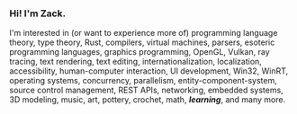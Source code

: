 ### Hi! I'm Zack.

I'm interested in (or want to experience more of) programming language theory,
type theory, Rust, compilers, virtual machines, parsers, esoteric programming
languages, graphics programming, OpenGL, Vulkan, ray tracing, text rendering,
text editing, internationalization, localization, accessibility, human-computer
interaction, UI development, Win32, WinRT, operating systems, concurrency,
parallelism, entity-component-system, source control management, REST APIs,
networking, embedded systems, 3D modeling, music, art, pottery, crochet, math,
***learning***, and many more.
